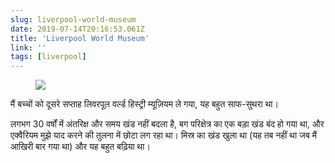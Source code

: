 ```yaml
---
slug: liverpool-world-museum
date: 2019-07-14T20:16:53.061Z
title: 'Liverpool World Museum'
link: ''
tags: [liverpool]
---
```


<figure><img src="/images/2019-07-14-liverpool-world-museum-0.jpeg"></figure>

मैं बच्चों को दूसरे सप्ताह लिवरपूल वर्ल्ड हिस्ट्री म्यूज़ियम ले गया, यह बहुत साफ-सुथरा था।

लगभग 30 वर्षों में अंतरिक्ष और समय खंड नहीं बदला है, बग परिक्षेत्र का एक बड़ा खंड बंद हो गया था, और एक्वैरियम मुझे याद करने की तुलना में छोटा लग रहा था। मिस्र का खंड खुला था (यह तब नहीं था जब मैं आखिरी बार गया था) और यह बहुत बढ़िया था।
